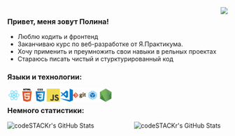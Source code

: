 <img align="right" height="300" src="https://media.giphy.com/media/u3NqET5KZHkOs/giphy.gif" />   

### Привет, меня зовут Полина!
<ul>
<li>Люблю кодить и фронтенд </li>
<li>Заканчиваю курс по веб-разработке от Я.Практикума</a>.</li>
<li>Хочу применить и преумножить свои навыки в рельных проектах</li>
<li>Стараюсь писать чистый и стурктурированный код</li>
</ul>

### Языки и технологии:   
<p>
<img align="left" alt="React" width="30px" src="https://raw.githubusercontent.com/github/explore/80688e429a7d4ef2fca1e82350fe8e3517d3494d/topics/react/react.png" />
<img align="left" alt="HTML5" width="30px" src="https://raw.githubusercontent.com/github/explore/80688e429a7d4ef2fca1e82350fe8e3517d3494d/topics/html/html.png" />
<img align="left" alt="CSS3" width="30px" src="https://raw.githubusercontent.com/github/explore/80688e429a7d4ef2fca1e82350fe8e3517d3494d/topics/css/css.png" />
<img align="left" alt="JavaScript" width="30px" src="https://raw.githubusercontent.com/github/explore/80688e429a7d4ef2fca1e82350fe8e3517d3494d/topics/javascript/javascript.png" />
<img align="left" alt="Visual Studio Code" width="30px" src="https://raw.githubusercontent.com/github/explore/80688e429a7d4ef2fca1e82350fe8e3517d3494d/topics/visual-studio-code/visual-studio-code.png" />
<img align="left" alt="Git" width="30px" src="https://raw.githubusercontent.com/github/explore/80688e429a7d4ef2fca1e82350fe8e3517d3494d/topics/git/git.png" />
<img align="left" alt="Webpack" width="30px" src="https://raw.githubusercontent.com/github/explore/80688e429a7d4ef2fca1e82350fe8e3517d3494d/topics/webpack/webpack.png" />
<img align="left" alt="Node.js" width="30px" src="https://raw.githubusercontent.com/github/explore/80688e429a7d4ef2fca1e82350fe8e3517d3494d/topics/nodejs/nodejs.png" />
</p>
<br />       

### Немного статистики:

<div height="150">
  <img align="left" alt="codeSTACKr's GitHub Stats" src="https://github-readme-stats.vercel.app/api/top-langs/?username=PolinaPonomar&langs_count=8&layout=compact" />
  <img align="right" alt="codeSTACKr's GitHub Stats" src="https://github-readme-stats.vercel.app/api?username=PolinaPonomar&show_icons=true" />
</div>

<!-- ### Связаться со мной:

  [<img alt="Telegram" width="22px" src="https://raw.githubusercontent.com/github/explore/80688e429a7d4ef2fca1e82350fe8e3517d3494d/topics/telegram/telegram.png" />](https://t.me/polina_ponomareva1) -->
